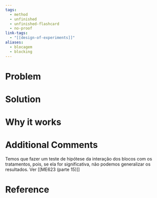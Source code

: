 ```yaml
---
tags:
  - method
  - unfinished
  - unfinished-flashcard
  - no-proof
link-tags:
  - "[[design-of-experiments]]"
aliases:
  - blocagem
  - blocking
---
```

# Problem


# Solution


# Why it works


# Additional Comments
Temos que fazer um teste de hipótese da interação dos blocos com os tratamentos, pois, se ela for significativa, não podemos generalizar os resultados. Ver [[ME623 (parte 15)]]

# Reference





